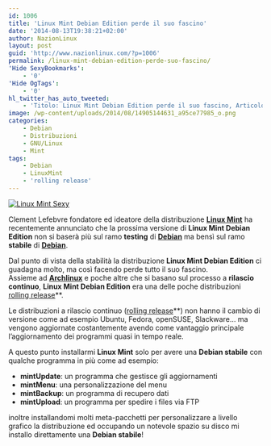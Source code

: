 ```yaml
---
id: 1006
title: 'Linux Mint Debian Edition perde il suo fascino'
date: '2014-08-13T19:38:21+02:00'
author: NazionLinux
layout: post
guid: 'http://www.nazionlinux.com/?p=1006'
permalink: /linux-mint-debian-edition-perde-suo-fascino/
'Hide SexyBookmarks':
    - '0'
'Hide OgTags':
    - '0'
hl_twitter_has_auto_tweeted:
    - 'Titolo: Linux Mint Debian Edition perde il suo fascino, Articolo: http://wp.me/p4ANSQ-ge'
image: /wp-content/uploads/2014/08/14905144631_a95ce77985_o.png
categories:
    - Debian
    - Distribuzioni
    - GNU/Linux
    - Mint
tags:
    - Debian
    - LinuxMint
    - 'rolling release'
---
```


[![Linux Mint Sexy](https://i0.wp.com/farm6.staticflickr.com/5551/14905144631_a95ce77985_o.png?resize=610%2C300 "Linux Mint Sexy")](http://www.flickr.com/photos/12418137@N07/14905144631/ "Linux Mint Sexy")

Clement Lefebvre fondatore ed ideatore della distribuzione **[Linux Mint](http://www.linuxmint.com/ "Linux Mint")** ha recentemente annunciato che la prossima versione di **Linux Mint Debian Edition** non si baserà più sul ramo **testing** di **[Debian](http://www.debian.org "Debian")** ma bensì sul ramo **stabile** di **[Debian](http://www.debian.org "Debian")**.

Dal punto di vista della stabilità la distribuzione **Linux Mint Debian Edition** ci guadagna molto, ma così facendo perde tutto il suo fascino.  
Assieme ad **[Archlinux](http://www.archlinux.it "ArchLinux")** e poche altre che si basano sul processo a **rilascio continuo**, **Linux Mint Debian Edition** era una delle poche distribuzioni [rolling release](http://it.wikipedia.org/wiki/Rolling_release "Rolling Release")**.

Le distribuzioni a rilascio continuo ([rolling release](http://it.wikipedia.org/wiki/Rolling_release "Rolling Release")**) non hanno il cambio di versione come ad esempio Ubuntu, Fedora, openSUSE, Slackware… ma vengono aggiornate costantemente avendo come vantaggio principale l’aggiornamento dei programmi quasi in tempo reale.

A questo punto installarmi **Linux Mint** solo per avere una **Debian stabile** con qualche programma in più come ad esempio:

- **mintUpdate**: un programma che gestisce gli aggiornamenti
- **mintMenu**: una personalizzazione del menu
- **mintBackup**: un programma di recupero dati
- **mintUpload**: un programma per spedire i files via FTP

inoltre installandomi molti meta-pacchetti per personalizzare a livello grafico la distribuzione ed occupando un notevole spazio su disco mi installo direttamente una **Debian stabile**!